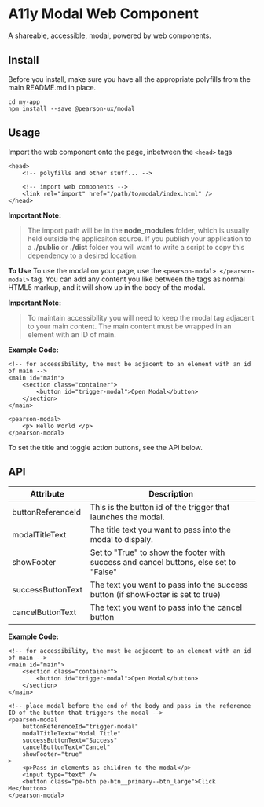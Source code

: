 
# A11y Modal Web Component

A shareable, accessible, modal, powered by web components.

## Install
Before you install, make sure you have all the appropriate polyfills from the main README.md in place.

    cd my-app
    npm install --save @pearson-ux/modal
    

## Usage

Import the web component onto the page, inbetween the `<head>` tags

    <head>
	    <!-- polyfills and other stuff... -->
	    
	    <!-- import web components -->
	    <link rel="import" href="/path/to/modal/index.html" />
	</head>

**Important Note:**

> The import path will be in the **node_modules** folder, which is
> usually held outside the applicaiton source.  If you publish your
> application to a **./public** or **./dist** folder you will want to
> write a script to copy this dependency to a desired location.

**To Use**
To use the modal on your page, use the `<pearson-modal> </pearson-modal>` tag.  You can add any content you like between the tags as normal HTML5 markup, and it will show up in the body of the modal.

**Important Note:**  

> To maintain accessibility you will need to keep the modal tag adjacent
> to your main content.  The main content must be wrapped in an element
> with an ID of main.
> 

**Example Code:** 

    <!-- for accessibility, the must be adjacent to an element with an id of main -->
    <main id="main">
    	<section class="container">
    		<button id="trigger-modal">Open Modal</button>
    	</section>
    </main>
    
    <pearson-modal>
    	<p> Hello World </p>
    </pearson-modal>

To set the title and toggle action buttons, see the API below.

## API 

| Attribute |  Description|
|--|--|
|buttonReferenceId  | This is the button id of the trigger that launches the modal. |
|modalTitleText  | The title text you want to pass into the modal to dispaly. |
| showFooter | Set to "True" to show the footer with success and cancel buttons, else set to "False"|
|successButtonText | The text you want to pass into the success button (if showFooter is set to true)|
|cancelButtonText | The text you want to pass into the cancel button

**Example Code:** 

    <!-- for accessibility, the must be adjacent to an element with an id of main -->
    <main id="main">
    	<section class="container">
    		<button id="trigger-modal">Open Modal</button>
    	</section>
    </main>

    <!-- place modal before the end of the body and pass in the reference ID of the button that triggers the modal -->
    <pearson-modal
    	buttonReferenceId="trigger-modal"
    	modalTitleText="Modal Title"
    	successButtonText="Success"
    	cancelButtonText="Cancel"
    	showFooter="true"
    >
		<p>Pass in elements as children to the modal</p>
		<input type="text" />
		<button class="pe-btn pe-btn__primary--btn_large">Click Me</button>
    </pearson-modal>



